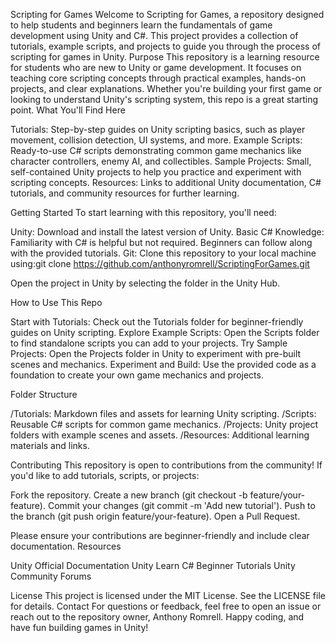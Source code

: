 Scripting for Games
Welcome to Scripting for Games, a repository designed to help students and beginners learn the fundamentals of game development using Unity and C#. This project provides a collection of tutorials, example scripts, and projects to guide you through the process of scripting for games in Unity.
Purpose
This repository is a learning resource for students who are new to Unity or game development. It focuses on teaching core scripting concepts through practical examples, hands-on projects, and clear explanations. Whether you're building your first game or looking to understand Unity's scripting system, this repo is a great starting point.
What You'll Find Here

Tutorials: Step-by-step guides on Unity scripting basics, such as player movement, collision detection, UI systems, and more.
Example Scripts: Ready-to-use C# scripts demonstrating common game mechanics like character controllers, enemy AI, and collectibles.
Sample Projects: Small, self-contained Unity projects to help you practice and experiment with scripting concepts.
Resources: Links to additional Unity documentation, C# tutorials, and community resources for further learning.

Getting Started
To start learning with this repository, you'll need:

Unity: Download and install the latest version of Unity.
Basic C# Knowledge: Familiarity with C# is helpful but not required. Beginners can follow along with the provided tutorials.
Git: Clone this repository to your local machine using:git clone https://github.com/anthonyromrell/ScriptingForGames.git


Open the project in Unity by selecting the folder in the Unity Hub.

How to Use This Repo

Start with Tutorials: Check out the Tutorials folder for beginner-friendly guides on Unity scripting.
Explore Example Scripts: Open the Scripts folder to find standalone scripts you can add to your projects.
Try Sample Projects: Open the Projects folder in Unity to experiment with pre-built scenes and mechanics.
Experiment and Build: Use the provided code as a foundation to create your own game mechanics and projects.

Folder Structure

/Tutorials: Markdown files and assets for learning Unity scripting.
/Scripts: Reusable C# scripts for common game mechanics.
/Projects: Unity project folders with example scenes and assets.
/Resources: Additional learning materials and links.

Contributing
This repository is open to contributions from the community! If you'd like to add tutorials, scripts, or projects:

Fork the repository.
Create a new branch (git checkout -b feature/your-feature).
Commit your changes (git commit -m 'Add new tutorial').
Push to the branch (git push origin feature/your-feature).
Open a Pull Request.

Please ensure your contributions are beginner-friendly and include clear documentation.
Resources

Unity Official Documentation
Unity Learn
C# Beginner Tutorials
Unity Community Forums

License
This project is licensed under the MIT License. See the LICENSE file for details.
Contact
For questions or feedback, feel free to open an issue or reach out to the repository owner, Anthony Romrell.
Happy coding, and have fun building games in Unity!
